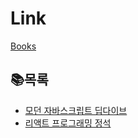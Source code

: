 # Link

[Books](https://rims-organization.gitbook.io/books-1/)

## 📚목록

- [모던 자바스크립트 딥다이브](./DeepDive/README.md)
- [리액트 프로그래밍 정석](./React/README.md)
